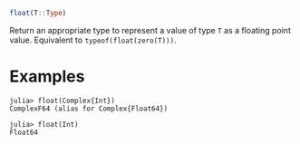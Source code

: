 ```julia
float(T::Type)
```

Return an appropriate type to represent a value of type `T` as a floating point value. Equivalent to `typeof(float(zero(T)))`.

# Examples

```jldoctest
julia> float(Complex{Int})
ComplexF64 (alias for Complex{Float64})

julia> float(Int)
Float64
```
